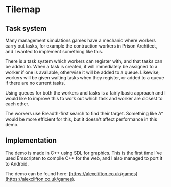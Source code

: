 # Tilemap
## Task system
Many management simulations games have a mechanic where workers carry out tasks, for example the contruction workers in Prison Architect, and I wanted to implement something like this.

There is a task system which workers can register with, and that tasks can be added to. When a task is created, it will immediately be assigned to a worker if one is available, otherwise it will be added to a queue. Likewise, workers will be given waiting tasks when they register, or added to a queue if there are no current tasks.

Using queues for both the workers and tasks is a fairly basic approach and I would like to improve this to work out which task and worker are closest to each other.

The workers use Breadth-first search to find their target. Something like A* would be more efficient for this, but it doesn't affect performance in this demo.

## Implementation
The demo is made in C++ using SDL for graphics. This is the first time I've used Emscripten to compile C++ for the web, and I also managed to port it to Android.

The demo can be found here: [https://alexclifton.co.uk/games](https://alexclifton.co.uk/games).

